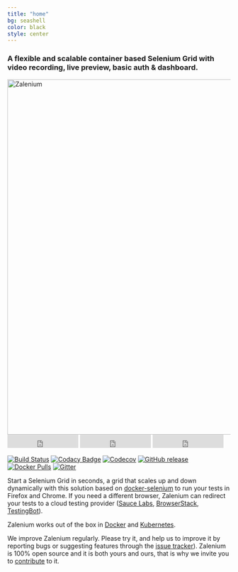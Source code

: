 ```yaml
---
title: "home"
bg: seashell
color: black
style: center
---
```

### **A flexible and scalable container based Selenium Grid with video recording, live preview, basic auth & dashboard.**

<img alt="Zalenium" src="img/logo_zalenium_wide.png" width="800">
<iframe src="https://ghbtns.com/github-btn.html?user=zalando&repo=zalenium&type=star&count=true&size=large" frameborder="0" scrolling="0" width="160px" height="30px"></iframe>
<iframe src="https://ghbtns.com/github-btn.html?user=zalando&repo=zalenium&type=fork&count=true&size=large" frameborder="0" scrolling="0" width="160px" height="30px"></iframe>
<iframe src="https://ghbtns.com/github-btn.html?user=zalando&repo=zalenium&type=watch&count=true&size=large&v=2" frameborder="0" scrolling="0" width="160px" height="30px"></iframe>

[![Build Status](https://img.shields.io/travis/zalando/zalenium.svg?style=for-the-badge)](https://travis-ci.org/zalando/zalenium)
[![Codacy Badge](https://img.shields.io/codacy/grade/c719a14f5537488b8fb95d70e27acd5f.svg?style=for-the-badge)](https://www.codacy.com/app/diemol_zalenium/zalenium?utm_content=zalando/zalenium)
[![Codecov](https://img.shields.io/codecov/c/github/zalando/zalenium.svg?style=for-the-badge)](https://codecov.io/gh/zalando/zalenium)
[![GitHub release](https://img.shields.io/github/release/zalando/zalenium.svg?style=for-the-badge)]()
[![Docker Pulls](https://img.shields.io/docker/pulls/dosel/zalenium.svg?style=for-the-badge)](https://hub.docker.com/r/dosel/zalenium/tags/)
[![Gitter](https://img.shields.io/gitter/room/zalando/zalenium.js.svg?style=for-the-badge)](https://gitter.im/zalando/zalenium)

Start a Selenium Grid in seconds, a grid that scales up and down dynamically with this solution based on [docker-selenium](https://github.com/elgalu/docker-selenium)
to run your tests in Firefox and Chrome. If you need a different browser, Zalenium can redirect your tests to a cloud
testing provider (<a target="_blank" href="https://saucelabs.com/"><u>Sauce Labs</u></a>, 
<a target="_blank" href="https://www.browserstack.com/"><u>BrowserStack</u></a>, 
<a target="_blank" href="https://testingbot.com/"><u>TestingBot</u></a>). 

Zalenium works out of the box in [Docker](#docker) and [Kubernetes](#kubernetes).

We improve Zalenium regularly. Please try it, and help us to improve it by reporting bugs or suggesting features through
the <a target="_blank" href="https://github.com/zalando/zalenium/issues"><u>issue tracker</u></a>). Zalenium is 100%
open source and it is both yours and ours, that is why we invite you to <a href="#contributing"><u>contribute</u></a> to it.
